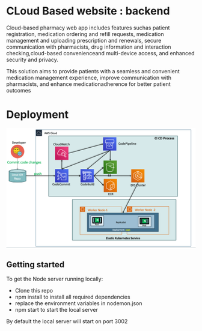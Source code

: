 # CLoud Based website : backend

Cloud-based pharmacy web app includes features suchas patient registration, medication ordering and refill requests, medication management and uploading prescription and renewals, secure communication with pharmacists, drug information and interaction checking,cloud-based convenienceand multi-device access, and enhanced security and privacy.

This solution aims to provide patients with a seamless and convenient medication management experience, improve communication with pharmacists, and enhance medicationadherence for better patient outcomes

# Deployment

![image description](https://github.com/Glenrodrigues/cloud-project/blob/main/foodapp-client/public/workflow.png)









## Getting started
To get the Node server running locally:

* Clone this repo
* npm install to install all required dependencies
* replace the environment variables in nodemon.json
* npm start to start the local server

By default the local server will start on port 3002
